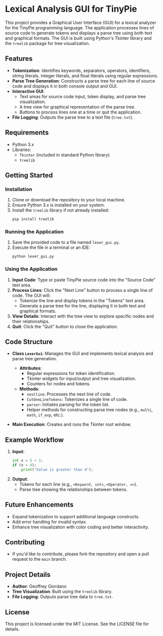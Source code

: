 # Lexical Analysis GUI for TinyPie

This project provides a Graphical User Interface (GUI) for a lexical analyzer for the TinyPie programming language. The application processes lines of source code to generate tokens and displays a parse tree using both text and graphical formats. The GUI is built using Python's Tkinter library and the `treelib` package for tree visualization.

## Features

- **Tokenization**: Identifies keywords, separators, operators, identifiers, string literals, integer literals, and float literals using regular expressions.
- **Parse Tree Generation**: Constructs a parse tree for each line of source code and displays it in both console output and GUI.
- **Interactive GUI**:
  - Text areas for source code input, token display, and parse tree visualization.
  - A tree view for graphical representation of the parse tree.
  - Buttons to process lines one at a time or quit the application.
- **File Logging**: Outputs the parse tree to a text file (`tree.txt`).

## Requirements

- Python 3.x
- Libraries:
  - `Tkinter` (included in standard Python library)
  - `treelib`

## Getting Started

### Installation

1. Clone or download the repository to your local machine.
2. Ensure Python 3.x is installed on your system.
3. Install the `treelib` library if not already installed:
   ```bash
   pip install treelib
   ```

### Running the Application

1. Save the provided code to a file named `lexer_gui.py`.
2. Execute the file in a terminal or an IDE:
   ```bash
   python lexer_gui.py
   ```

### Using the Application

1. **Input Code**: Type or paste TinyPie source code into the "Source Code" text area.
2. **Process Lines**: Click the "Next Line" button to process a single line of code. The GUI will:
   - Tokenize the line and display tokens in the "Tokens" text area.
   - Generate a parse tree for the line, displaying it in both text and graphical formats.
3. **View Details**: Interact with the tree view to explore specific nodes and their relationships.
4. **Quit**: Click the "Quit" button to close the application.

## Code Structure

- **Class `LexerGui`**: Manages the GUI and implements lexical analysis and parse tree generation.
  - **Attributes**:
    - Regular expressions for token identification.
    - Tkinter widgets for input/output and tree visualization.
    - Counters for nodes and tokens.
  - **Methods**:
    - `nextline`: Processes the next line of code.
    - `CutOneLineTokens`: Tokenizes a single line of code.
    - `parser`: Initiates parsing for the token list.
    - Helper methods for constructing parse tree nodes (e.g., `multi`, `math`, `if_exp`, etc.).

- **Main Execution**: Creates and runs the Tkinter root window.

## Example Workflow

1. **Input**:
   ```python
   int x = 5 + 3;
   if (x > 4):
       print("Value is greater than 4");
   ```
2. **Output**:
   - Tokens for each line (e.g., `<Keyword, int>`, `<Operator, =>`).
   - Parse tree showing the relationships between tokens.

## Future Enhancements

- Expand tokenization to support additional language constructs.
- Add error handling for invalid syntax.
- Enhance tree visualization with color coding and better interactivity.

## Contributing

- If you'd like to contribute, please fork the repository and open a pull request to the `main` branch.

## Project Details

- **Author**: Geoffrey Giordano
- **Tree Visualization**: Built using the `treelib` library.
- **File Logging**: Outputs parse tree data to `tree.txt`.

## License

This project is licensed under the MIT License. See the LICENSE file for details.
